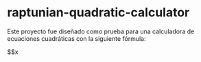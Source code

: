 # raptunian-quadratic-calculator

Este proyecto fue diseñado como prueba para una calculadora de ecuaciones cuadráticas con la siguiente fórmula:

$$x
